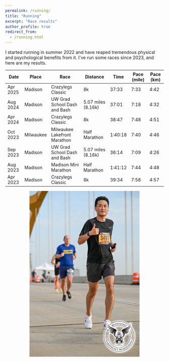 ```yaml
---
permalink: /running/
title: "Running"
excerpt: "Race results"
author_profile: true
redirect_from: 
  - /running.html
---
```



I started running in summer 2022 and have reaped tremendous physical and psychological benefits from it. I've run some races since 2023, and here are my results. 

| Date        | Place    | Race                         | Distance          |  Time   | Pace (mile)     | Pace (km)
| --------    | ------   | ------------------           | ------            | ------- | --------------- | ---------------
| Apr 2025    | Madison  | Crazylegs Classic            | 8k                | 37:33   | 7:33            |  4:42
| Aug 2024    | Madison  | UW Grad School Dash and Bash | 5.07 miles (8.16k)| 37:01   | 7:18            |  4:32
| Apr 2024    | Madison  | Crazylegs Classic            | 8k                | 38:47   | 7:48            |  4:51
| Oct 2023    | Milwaukee| Milwaukee Lakefront Marathon | Half Marathon     | 1:40:18 | 7:40            |  4:46
| Sep 2023    | Madison  | UW Grad School Dash and Bash | 5.07 miles (8.16k)| 36:14   | 7:09            |  4:26
| Aug 2023    | Madison  | Madison Mini Marathon        | Half Marathon     | 1:41:12 | 7:44            |  4:48
| Apr 2023    | Madison  | Crazylegs Classic            | 8k                | 39:34   | 7:58            |  4:57

<p align="center">
<img src="/images/DSC_7812.jpg" width="350"/>
</p>
